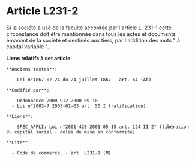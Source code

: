 # Article L231-2

Si la société a usé de la faculté accordée par l'article L. 231-1 cette circonstance doit être mentionnée dans tous les actes
et documents émanant de la société et destinés aux tiers, par l'addition des mots " à capital variable ".

**Liens relatifs à cet article**

	**Anciens textes**:

	  - Loi n°1867-07-24 du 24 juillet 1867 - art. 64 (Ab)

	**Codifié par**:

	  - Ordonnance 2000-912 2000-09-18
	  - Loi n°2003-7 2003-01-03 art. 50 I (ratification)

	**Liens**:

	  - SPEC_APPLI: Loi n°2001-420 2001-05-15 art. 124 II 2° (libération du capital social - délai de mise en conformité)

	**Cite**:

	  - Code de commerce. - art. L231-1 (M)
